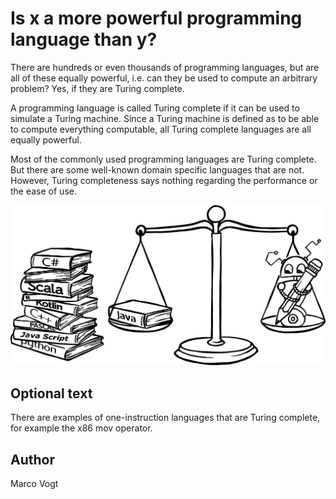 <!-- BEGIN TITLE -->
# Is x a more powerful programming language than y?
<!-- END TITLE -->

<!-- BEGIN BODY -->
There are hundreds or even thousands of programming languages, but are all of these equally powerful, i.e. can they be used to compute an arbitrary problem? Yes, if they are Turing complete.

A programming language is called Turing complete if it can be used to simulate a Turing machine. Since a Turing machine is defined as to be able to compute everything computable, all Turing complete languages are all equally powerful.

Most of the commonly used programming languages are Turing complete. But there are some well-known domain specific languages that are not. However, Turing completeness says nothing regarding the performance or the ease of use.
<!-- END BODY -->


![Image title](../images/image-055-turing-completeness.svg)


## Optional text
<!-- BEGIN OPTIONAL -->
There are examples of one-instruction languages that are Turing complete, for example the x86 mov operator.
<!-- END OPTIONAL -->



## Author
<!-- BEGIN AUTHOR -->
Marco Vogt
<!-- END AUTHOR -->
